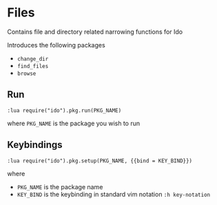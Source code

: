# Files
Contains file and directory related narrowing functions for Ido

Introduces the following packages
- `change_dir`
- `find_files`
- `browse`

## Run
```vim
:lua require("ido").pkg.run(PKG_NAME)
```

where `PKG_NAME` is the package you wish to run

## Keybindings
```vim
:lua require("ido").pkg.setup(PKG_NAME, {{bind = KEY_BIND}})
```

where
- `PKG_NAME` is the package name
- `KEY_BIND` is the keybinding in standard vim notation `:h key-notation`
